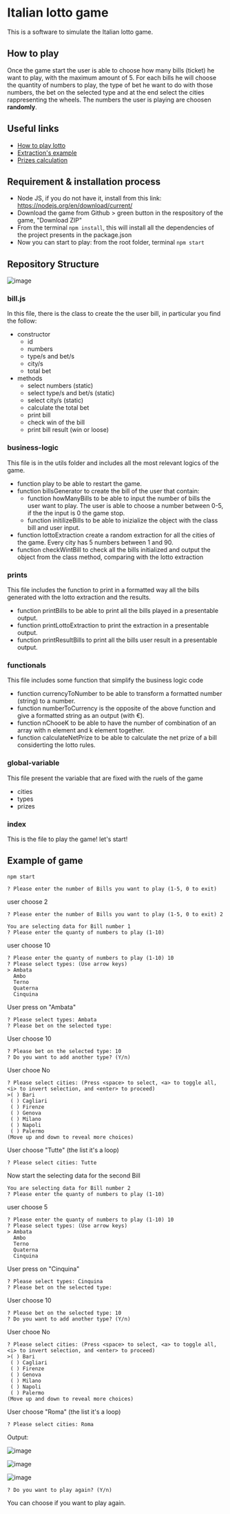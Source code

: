 # Italian lotto game

This is a software to simulate the Italian lotto game.

## How to play

Once the game start the user is able to choose how many bills (ticket) he want to play, with the maximum amount of 5.
For each bills he will choose the quantity of numbers to play, the type of bet he want to do with those numbers, the bet on the selected type and at the end select the cities rappresenting the wheels.
The numbers the user is playing are choosen **randomly**.

## Useful links

- [How to play lotto](https://www.sisal.it/lotto/come-si-gioca)
- [Extraction's example](https://www.servizitelevideo.rai.it/televideo/pub/pagina.jsp?p=786&s=0&r=Nazionale&idmenumain=0)
- [Prizes calculation](https://www.estrazionedellotto.it/prontuario-vincite-lotto)

## Requirement & installation process

- Node JS, if you do not have it, install from this link: https://nodejs.org/en/download/current/
- Download the game from Github > green button in the respository of the game, "Download ZIP"
- From the terminal ```npm install```, this will install all the dependencies of the project presents in the package.json
- Now you can start to play: from the root folder, terminal ```npm start``` 

## Repository Structure
![image](https://user-images.githubusercontent.com/35449770/220069357-5a2e79fb-2ddb-496a-b537-659ff9264820.png)


### bill.js 
In this file, there is the class to create the the user bill, in particular you find the follow:
  - constructor 
      - id
      - numbers
      - type/s and bet/s
      - city/s
      - total bet
   - methods
      - select numbers (static)
      - select type/s and bet/s (static)
      - select city/s (static)
      - calculate the total bet
      - print bill
      - check win of the bill
      - print bill result (win or loose)
### business-logic
This file is in the utils folder and includes all the most relevant logics of the game.
  - function play to be able to restart the game.
  - function billsGenerator to create the bill of the user that contain:
      - function howManyBills to be able to input the number of bills the user want to play. The user is able to choose a number between 0-5, if the the input is 0 the game stop.
      - function initilizeBills to be able to inizialize the object with the class bill and user input.
  - function lottoExtraction create a random extraction for all the cities of the game. Every city has 5 numbers between 1 and 90.
  - function checkWintBill to check all the bills initialized and output the object from the class method, comparing with the lotto extraction 
  
  ### prints
  This file includes the function to print in a formatted way all the bills generated with the lotto extraction and the results.
  - function printBills to be able to print all the bills played in a presentable output.
  - function printLottoExtraction to print the extraction in a presentable output.
  - function printResultBills to print all the bills user result in a presentable output.

### functionals
This file includes some function that simplify the business logic code
  - function currencyToNumber to be able to transform a formatted number (string) to a number.
  - function numberToCurrency is the opposite of the above function and give a formatted string as an output (with €).
  - function nChooeK to be able to have the number of combination of an array with n element and k element together.
  - function calculateNetPrize to be able to calculate the net prize of a bill considerting the lotto rules.

### global-variable
This file present the variable that are fixed with the ruels of the game
  - cities 
  - types
  - prizes

### index
This is the file to play the game! let's start!

## Example of game
```npm start```

```? Please enter the number of Bills you want to play (1-5, 0 to exit)```

user choose 2

```
? Please enter the number of Bills you want to play (1-5, 0 to exit) 2

You are selecting data for Bill number 1
? Please enter the quanty of numbers to play (1-10)
```

user choose 10

```
? Please enter the quanty of numbers to play (1-10) 10
? Please select types: (Use arrow keys)
> Ambata
  Ambo
  Terno
  Quaterna
  Cinquina
```

User press on "Ambata"

```
? Please select types: Ambata
? Please bet on the selected type:
```

User choose 10

```
? Please bet on the selected type: 10
? Do you want to add another type? (Y/n)
```

User chooe No

```
? Please select cities: (Press <space> to select, <a> to toggle all, <i> to invert selection, and <enter> to proceed)
>( ) Bari
 ( ) Cagliari
 ( ) Firenze
 ( ) Genova
 ( ) Milano
 ( ) Napoli
 ( ) Palermo
(Move up and down to reveal more choices)
```

User choose "Tutte" (the list it's a loop)

```
? Please select cities: Tutte
```

Now start the selecting data for the second Bill

```
You are selecting data for Bill number 2
? Please enter the quanty of numbers to play (1-10)
```

user choose 5

```
? Please enter the quanty of numbers to play (1-10) 10
? Please select types: (Use arrow keys)
> Ambata
  Ambo
  Terno
  Quaterna
  Cinquina
```

User press on "Cinquina"

```
? Please select types: Cinquina
? Please bet on the selected type:
```

User choose 10

```
? Please bet on the selected type: 10
? Do you want to add another type? (Y/n)
```

User chooe No

```
? Please select cities: (Press <space> to select, <a> to toggle all, <i> to invert selection, and <enter> to proceed)
>( ) Bari
 ( ) Cagliari
 ( ) Firenze
 ( ) Genova
 ( ) Milano
 ( ) Napoli
 ( ) Palermo
(Move up and down to reveal more choices)
```

User choose "Roma" (the list it's a loop)

```
? Please select cities: Roma
```

Output:

![image](https://user-images.githubusercontent.com/35449770/220072821-cca73a62-af87-465a-90e8-395182a377b5.png)

![image](https://user-images.githubusercontent.com/35449770/220072904-166f0fd4-68a2-46ec-a82f-3f316843cb5d.png)

![image](https://user-images.githubusercontent.com/35449770/220073031-d291299f-dc1a-48ce-bba5-8ca8235fa255.png)


```? Do you want to play again? (Y/n)```

You can choose if you want to play again.





